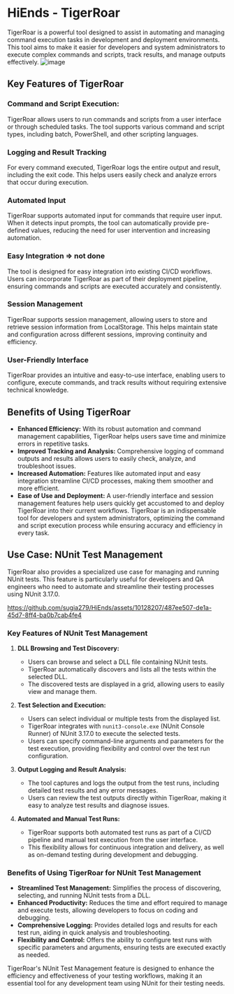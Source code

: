 # HiEnds - TigerRoar
TigerRoar is a powerful tool designed to assist in automating and managing command execution tasks in development and deployment environments. This tool aims to make it easier for developers and system administrators to execute complex commands and scripts, track results, and manage outputs effectively.
![image](https://github.com/sugia279/HiEnds/assets/10128207/04f4d254-fce4-4422-ad37-3efbf60a83aa)

## Key Features of TigerRoar
### Command and Script Execution:
TigerRoar allows users to run commands and scripts from a user interface or through scheduled tasks. The tool supports various command and script types, including batch, PowerShell, and other scripting languages.
### Logging and Result Tracking
For every command executed, TigerRoar logs the entire output and result, including the exit code. This helps users easily check and analyze errors that occur during execution.
### Automated Input
TigerRoar supports automated input for commands that require user input. When it detects input prompts, the tool can automatically provide pre-defined values, reducing the need for user intervention and increasing automation.
### Easy Integration => not done
The tool is designed for easy integration into existing CI/CD workflows. Users can incorporate TigerRoar as part of their deployment pipeline, ensuring commands and scripts are executed accurately and consistently.
### Session Management
TigerRoar supports session management, allowing users to store and retrieve session information from LocalStorage. This helps maintain state and configuration across different sessions, improving continuity and efficiency.
### User-Friendly Interface
TigerRoar provides an intuitive and easy-to-use interface, enabling users to configure, execute commands, and track results without requiring extensive technical knowledge.
## Benefits of Using TigerRoar
- **Enhanced Efficiency:** With its robust automation and command management capabilities, TigerRoar helps users save time and minimize errors in repetitive tasks.
- **Improved Tracking and Analysis:** Comprehensive logging of command outputs and results allows users to easily check, analyze, and troubleshoot issues.
- **Increased Automation:** Features like automated input and easy integration streamline CI/CD processes, making them smoother and more efficient.
- **Ease of Use and Deployment:** A user-friendly interface and session management features help users quickly get accustomed to and deploy TigerRoar into their current workflows.
TigerRoar is an indispensable tool for developers and system administrators, optimizing the command and script execution process while ensuring accuracy and efficiency in every task.

## Use Case: NUnit Test Management
TigerRoar also provides a specialized use case for managing and running NUnit tests. This feature is particularly useful for developers and QA engineers who need to automate and streamline their testing processes using NUnit 3.17.0.


https://github.com/sugia279/HiEnds/assets/10128207/487ee507-de1a-45d7-8ff4-ba0b7cab4fe4


### Key Features of NUnit Test Management

1. **DLL Browsing and Test Discovery:**
   - Users can browse and select a DLL file containing NUnit tests.
   - TigerRoar automatically discovers and lists all the tests within the selected DLL.
   - The discovered tests are displayed in a grid, allowing users to easily view and manage them.

2. **Test Selection and Execution:**
   - Users can select individual or multiple tests from the displayed list.
   - TigerRoar integrates with `nunit3-console.exe` (NUnit Console Runner) of NUnit 3.17.0 to execute the selected tests.
   - Users can specify command-line arguments and parameters for the test execution, providing flexibility and control over the test run configuration.

3. **Output Logging and Result Analysis:**
   - The tool captures and logs the output from the test runs, including detailed test results and any error messages.
   - Users can review the test outputs directly within TigerRoar, making it easy to analyze test results and diagnose issues.

4. **Automated and Manual Test Runs:**
   - TigerRoar supports both automated test runs as part of a CI/CD pipeline and manual test execution from the user interface.
   - This flexibility allows for continuous integration and delivery, as well as on-demand testing during development and debugging.

### Benefits of Using TigerRoar for NUnit Test Management

- **Streamlined Test Management:** Simplifies the process of discovering, selecting, and running NUnit tests from a DLL.
- **Enhanced Productivity:** Reduces the time and effort required to manage and execute tests, allowing developers to focus on coding and debugging.
- **Comprehensive Logging:** Provides detailed logs and results for each test run, aiding in quick analysis and troubleshooting.
- **Flexibility and Control:** Offers the ability to configure test runs with specific parameters and arguments, ensuring tests are executed exactly as needed.

TigerRoar's NUnit Test Management feature is designed to enhance the efficiency and effectiveness of your testing workflows, making it an essential tool for any development team using NUnit for their testing needs.
